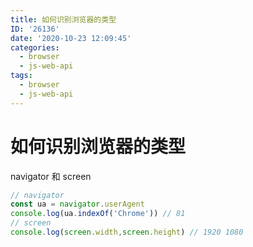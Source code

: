 ```yaml
---
title: 如何识别浏览器的类型
ID: '26136'
date: '2020-10-23 12:09:45'
categories:
  - browser
  - js-web-api
tags:
  - browser
  - js-web-api
---
```


# 如何识别浏览器的类型

navigator 和 screen

``` js 
// navigator
const ua = navigator.userAgent
console.log(ua.indexOf('Chrome')) // 81
// screen
console.log(screen.width,screen.height) // 1920 1080
```
 
 
 
 
 
 
 
 
 
 
 
 
 
 
 
 
 
 
 
 
 
 
 
 
 
